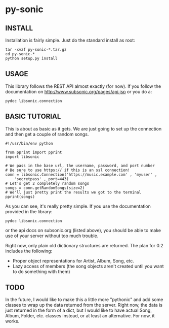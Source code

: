 # py-sonic #

## INSTALL ##

Installation is fairly simple.  Just do the standard install as root:

    tar -xvzf py-sonic-*.tar.gz
    cd py-sonic-*
    python setup.py install

## USAGE ##

This library follows the REST API almost exactly (for now).  If you follow the 
documentation on http://www.subsonic.org/pages/api.jsp or you do a:

    pydoc libsonic.connection

## BASIC TUTORIAL ##

This is about as basic as it gets.  We are just going to set up the connection
and then get a couple of random songs.

    #!/usr/bin/env python

    from pprint import pprint
    import libsonic

    # We pass in the base url, the username, password, and port number
    # Be sure to use https:// if this is an ssl connection!
    conn = libsonic.Connection('https://music.example.com' , 'myuser' , 
        'secretpass' , port=443)
    # Let's get 2 completely random songs
    songs = conn.getRandomSongs(size=2)
    # We'll just pretty print the results we got to the terminal
    pprint(songs)

As you can see, it's really pretty simple.  If you use the documentation 
provided in the library:

    pydoc libsonic.connection

or the api docs on subsonic.org (listed above), you should be able to make use
of your server without too much trouble.

Right now, only plain old dictionary structures are returned.  The plan 
for 0.2 includes the following:

* Proper object representations for Artist, Album, Song, etc.
* Lazy access of members (the song objects aren't created until you want to
  do something with them)

## TODO ##

In the future, I would like to make this a little more "pythonic" and add
some classes to wrap up the data returned from the server.  Right now, the data
is just returned in the form of a dict, but I would like to have actual
Song, Album, Folder, etc. classes instead, or at least an alternative.  For
now, it works.
